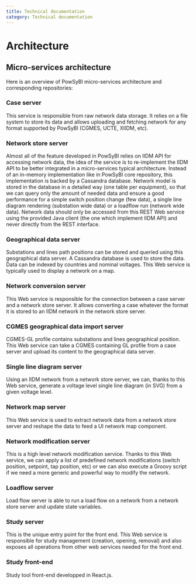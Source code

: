 ```yaml
---
title: Technical documentation
category: Technical documentation
---
```


# Architecture

## Micro-services architecture

Here is an overview of PowSyBl micro-services architecture and corresponding repositories:

<object type="image/svg+xml" data="./architecture/images/micro-services-architecture.svg" >
</object>

### Case server

This service is responsible from raw network data storage. It relies on a file system to store its data and allows uploading and fetching network for any format supported by PowSyBl (CGMES, UCTE, XIIDM, etc).

### Network store server

Almost all of the feature developed in PowSyBl relies on IIDM API for accessing network data, the idea of the service is to re-implement the IIDM API to be better integrated in a micro-services typical architecture. Instead of an in-memory implementation like in PowSyBl core repository, this implementation is backed by a Cassandra database. Network model is stored in the database in a detailed way (one table per equipment), so that we can query only the amount of needed data and ensure a good performance for a simple switch position change (few data), a single line diagram rendering (substation wide data) or a loadflow run (network wide data). Network data should only be accessed from this REST Web service using the provided Java client (the one which implement IIDM API) and never directly from the REST interface.

### Geographical data server

Substations and lines path positions can be stored and queried using this geographical data server. A Cassandra database is used to store the data. Data can be indexed by countries and nominal voltages. This Web service is typically used to display a network on a map.

### Network conversion server

This Web service is responsible for the connection between a case server and a network store server. It allows converting a case whatever the format it is stored to an IIDM network in the network store server.

### CGMES geographical data import server

CGMES-GL profile contains substations and lines geographical position. This Web service can take a CGMES containing GL profile from a case server and upload its content to the geographical data server.

### Single line diagram server

Using an IIDM network from a network store server, we can, thanks to this Web service, generate a voltage level single line diagram (in SVG) from a given voltage level.

### Network map server

This Web service is used to extract network data from a network store server and reshape the data to feed a UI network map component. 

### Network modification server

This is a high level network modification service. Thanks to this Web service, we can apply a list of predefined network modifications (switch position, setpoint, tap position, etc) or we can also execute a Groovy script if we need a more generic and powerful way to modify the network.

### Loadflow server

Load flow server is able to run a load flow on a network from a network store server and update state variables.

### Study server

This is the unique entry point for the front end. This Web service is responsible for study management (creation, opening, removal) and also exposes all operations from other web services needed for the front end. 

### Study front-end

Study tool front-end developped in React.js.

